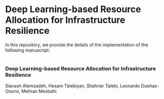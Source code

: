 # Deep Learning-based Resource Allocation for Infrastructure Resilience


In this repository, we provide the details of the implementation of the following manuscript: <br> <br>


### Deep Learning-based Resource Allocation for Infrastructure Resilience

Siavash Alemzadeh, Hesam Talebiyan, Shahriar Talebi, Leonardo Due&#241;as-Osorio, Mehran Mesbahi <br> <br>
